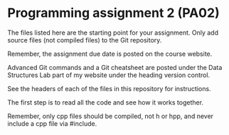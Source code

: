 Programming assignment 2 (PA02)
==============================

The files listed here are the starting point for your assignment. 
Only add source files (not compiled files) to the Git repository.

Remember, the assignment due date is posted on the course website.

Advanced Git commands and a Git cheatsheet are posted under the Data Structures Lab part of my website under the heading version control.

See the headers of each of the files in this repository for instructions. 

The first step is to read all the code and see how it works together. 

Remember, only cpp files should be compiled, not h or hpp, and never include a cpp file via #include.
